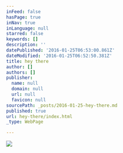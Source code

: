 ```yaml
---
inFeed: false
hasPage: true
inNav: true
inLanguage: null
starred: false
keywords: []
description: ''
datePublished: '2016-01-25T06:53:00.861Z'
dateModified: '2016-01-25T06:52:50.381Z'
title: hey there
author: []
authors: []
publisher:
  name: null
  domain: null
  url: null
  favicon: null
sourcePath: _posts/2016-01-25-hey-there.md
published: true
url: hey-there/index.html
_type: WebPage

---
```

![](https://the-grid-user-content.s3-us-west-2.amazonaws.com/fedfe821-cf75-4c1a-bf4b-33aae3e0ae87.jpg)